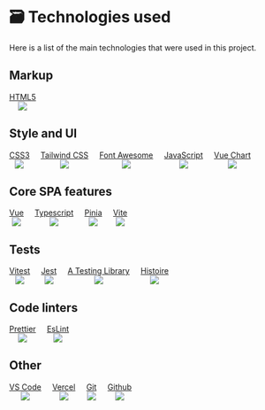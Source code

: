 # 🗃️ Technologies used

Here is a list of the main technologies that were used in this project.

## Markup

<div class="tech-stack">

  <div class="tech-section">
    <a href="https://developer.mozilla.org/en-US/docs/Web/HTML" target="_blank">
      HTML5
    </a>
    <img class="tech-image" src="/tech/html.png" />
  </div>

</div>

## Style and UI

<div class="tech-stack">
  <div class="tech-section">
    <a href="https://developer.mozilla.org/en-US/docs/Web/CSS" target="_blank">
      CSS3
    </a>
    <img class="tech-image" src="/tech/css.png" />
  </div>
  
  <div class="tech-section">
    <a href="https://tailwindcss.com/" target="_blank">
      Tailwind CSS
    </a>
    <img class="tech-image" src="/tech/tailwindcss.png" />
  </div>

  <div class="tech-section">
    <a href="https://fontawesome.com/" target="_blank">
      Font Awesome
    </a>
    <img class="tech-image" src="/tech/font-awesome.png" />
  </div>
  
  <div class="tech-section">
    <a href="https://javascript.info/" target="_blank">
      JavaScript
    </a>
    <img class="tech-image" src="/tech/js.png" />
  </div>

  <div class="tech-section">
    <a href="https://vue-chartjs.org/" target="_blank">
      Vue Chart
    </a>
    <img class="tech-image" src="/tech/vue-chart.png" />
  </div>
</div>

## Core SPA features

<div class="tech-stack">

  <div class="tech-section">
    <a href="https://vuejs.org/" target="_blank">
      Vue
    </a>
    <img class="tech-image" src="/tech/vue.png" />
  </div>
  
  <div class="tech-section">
    <a href="https://www.typescriptlang.org/" target="_blank">
      Typescript
    </a>
    <img class="tech-image" src="/tech/typescript.png" />
  </div>
  
  <div class="tech-section">
    <a href="https://pinia.vuejs.org/" target="_blank">
      Pinia
    </a>
    <img class="tech-image" src="/tech/pinia.png" />
  </div>
  
  <div class="tech-section">
    <a href="https://vitejs.dev/" target="_blank">
      Vite
    </a>
    <img class="tech-image" src="/tech/vite.png" />
  </div>

</div>

## Tests

<div class="tech-stack">
  
  <div class="tech-section">
    <a href="https://vitest.dev/" target="_blank">
      Vitest
    </a>
    <img class="tech-image" src="/tech/vitest.png" />
  </div>
  
  <div class="tech-section">
    <a href="https://jestjs.io/" target="_blank">
      Jest
    </a>
    <img class="tech-image" src="/tech/jest.png" />
  </div>
  
  <div class="tech-section">
    <a href="https://testing-library.com/" target="_blank">
      A Testing Library
    </a>
    <img class="tech-image" src="/tech/a-testing-library.png" />
  </div>
  
  <div class="tech-section">
    <a href="https://histoire.dev/" target="_blank">
      Histoire
    </a>
  <img class="tech-image" src="/tech/histoire.png" />
  </div>
</div>

## Code linters

<div class="tech-stack">
  <div class="tech-section">
    <a href="https://prettier.io/" target="_blank">
      Prettier
    </a>
    <img class="tech-image" src="/tech/prettier.png" />
  </div>
  
  <div class="tech-section">
    <a href="https://eslint.org/" target="_blank">
      EsLint
    </a>
    <img class="tech-image" src="/tech/eslint.png" />
  </div>
</div>

## Other

<div class="tech-stack">
  <div class="tech-section">
    <a href="https://code.visualstudio.com/" target="_blank">
      VS Code
    </a>
    <img class="tech-image" src="/tech/vscode.png" />
  </div>
  
  <div class="tech-section">
    <a href="https://vercel.com/" target="_blank">
      Vercel
    </a>
    <img class="tech-image" src="/tech/vercel.png" />
  </div>
  
  <div class="tech-section">
    <a href="https://eslint.org/" target="_blank">
      Git
    </a>
    <img class="tech-image" src="/tech/git.png" />
  </div>
  
  <div class="tech-section">
    <a href="https://git-scm.com/" target="_blank">
      Github
    </a>
    <img class="tech-image" src="/tech/github.png" />
  </div>
</div>

<style>
  .tech-stack {
    display: flex;
    flex-wrap: wrap;
    gap: 20px;
    justify-content: start;
  }

  .tech-section {
    align-items: center;
    display: flex;
    flex-direction: column;
  }

  .tech-image {
    max-width: 75px;
  }
</style>
